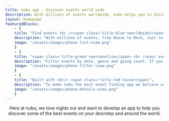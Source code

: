 ```yaml
---
title: nubu app - discover events world wide
description: With millions of events worldwide, nubu helps you to discover events in your area.
layout: Homepage
featuredBlocks:
    - {
    title: "Find events <br /><span class='title-blue'>worldwide</span>",
    description: "With millions of events, from House to Rock, Jazz to HipHop, nubu helps find the right event for you whether you are in your home town or travelling the world.",
    image: "/assets/images/phone-list-view.png"
    }
    - {
    title: "<span class='title-green'>personalise</span> <br />your events",
    description: "Filter events by date, genre and going count. If you are within a 2 hour walking distance, get a live estimated walking time to the venue with directions and share with your mates.",
    image: "/assets/images/phone-filter-view.png"
    }
    - {
    title: "Built with <br/> <span class='title-red'>Love</span>",
    description: "To make nubu the best event finding app we believe user feedback is paramount. We work hard on all your suggestions, making improvments and releasing updates every month. To make suggestion simply shake your phone whilst using the app.",
    image: "/assets/images/phone-details-view.png"
    }
---
```


<div class='squashed'>
<center>
Here at nubu, we love nights out and want to develop an app to help you discover some of the best events on your doorstep and around the world.
</center>
</div>